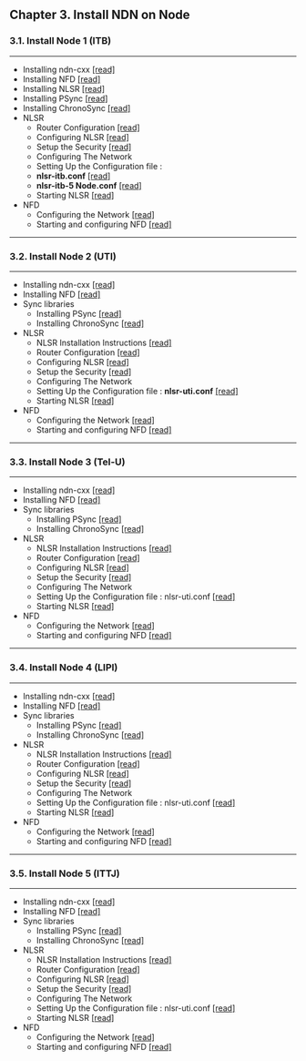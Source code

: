    ## Chapter 3. Install NDN on Node  
   ### 3.1. Install Node 1 (ITB) 
   ***
   - Installing ndn-cxx [[read]](https://github.com/syaifulahdan/Mini-NDN-Work/blob/main/Assignment%202:NDNrg-Topology/install-nodeNDN-Node-1.md)
   - Installing NFD [[read]](https://github.com/syaifulahdan/Mini-NDN-Work/blob/main/Assignment%202:NDNrg-Topology/install-NFD-nodeNDN-Node-1.md)
   - Installing NLSR [[read]](https://github.com/syaifulahdan/Mini-NDN-Work/blob/main/Assignment%202:NDNrg-Topology/install-NLSR-nodeNDN-Node-1.md)  
   - Installing PSync [[read]](https://github.com/syaifulahdan/Mini-NDN-Work/blob/main/Assignment%202:NDNrg-Topology/install-PSync-nodeNDN-Node-1.md)
   - Installing ChronoSync [[read]](https://github.com/syaifulahdan/Mini-NDN-Work/blob/main/Assignment%202:NDNrg-Topology/install-Chronosync-nodeNDN-Node-1.md)
   - NLSR
      - Router Configuration [[read]](https://github.com/syaifulahdan/Mini-NDN-Work/blob/main/Assignment%202:NDNrg-Topology/router-config-Node-1.md)
      - Configuring NLSR  [[read]](https://github.com/syaifulahdan/Mini-NDN-Work/blob/main/Assignment%202:NDNrg-Topology/NLSR-Configuring-Node1.md)
      - Setup the Security [[read]](https://github.com/syaifulahdan/Mini-NDN-Work/blob/main/Assignment%202:NDNrg-Topology/NLSR-Settingup-security-Node1.md)
      - Configuring The Network
      - Setting Up the Configuration file : 
       - <b>nlsr-itb.conf</b> [[read]](https://github.com/syaifulahdan/Mini-NDN-Work/blob/main/Assignment%202:NDNrg-Topology/NLSR-setting-upthe-configurationfile-node1.md)
        - <b>nlsr-itb-5 Node.conf</b> [[read]](https://github.com/syaifulahdan/Mini-NDN-Work/blob/main/Assignment%202:NDNrg-Topology/NLSR-setting-upthe-configurationfile-node1-5node.md)
      - Starting NLSR [[read]](https://github.com/syaifulahdan/Mini-NDN-Work/blob/main/Assignment%202:NDNrg-Topology/NLSR-starting-Node1.md)
   - NFD
      - Configuring the Network [[read]](https://github.com/syaifulahdan/Mini-NDN-Work/blob/main/Assignment%202:NDNrg-Topology/NFD-configuring-network-node1.md)
      - Starting and configuring NFD [[read]](https://github.com/syaifulahdan/Mini-NDN-Work/blob/main/Assignment%202:NDNrg-Topology/NFD-starting-node1.md)
*** 
  ### 3.2. Install Node 2 (UTI)
***
   - Installing ndn-cxx [[read]](https://github.com/syaifulahdan/Mini-NDN-Work/blob/main/Assignment%202:NDNrg-Topology/install-nodeNDN-Node-2.md)
   - Installing NFD [[read]](https://github.com/syaifulahdan/Mini-NDN-Work/blob/main/Assignment%202:NDNrg-Topology/install-NFD-nodeNDN-Node-2.md)
   - Sync libraries 
     - Installing PSync [[read]](https://github.com/syaifulahdan/Mini-NDN-Work/blob/main/Assignment%202:NDNrg-Topology/install-PSync-nodeNDN-Node-2.md)
     - Installing ChronoSync [[read]](https://github.com/syaifulahdan/Mini-NDN-Work/blob/main/Assignment%202:NDNrg-Topology/install-Chronosync-nodeNDN-Node-2.md)
   - NLSR
     - NLSR Installation Instructions [[read]](https://github.com/syaifulahdan/Mini-NDN-Work/blob/main/Assignment%202:NDNrg-Topology/install-NLSR-nodeNDN-Node-2.md)
     - Router Configuration [[read]](https://github.com/syaifulahdan/Mini-NDN-Work/blob/main/Assignment%202:NDNrg-Topology/router-config-Node-2.md)
     - Configuring NLSR  [[read]](https://github.com/syaifulahdan/Mini-NDN-Work/blob/main/Assignment%202:NDNrg-Topology/NLSR-Configuring-Node2.md)
     - Setup the Security [[read]](https://github.com/syaifulahdan/Mini-NDN-Work/blob/main/Assignment%202:NDNrg-Topology/NLSR-Settingup-security-Node2.md)
     - Configuring The Network
     - Setting Up the Configuration file : <b>nlsr-uti.conf</b> [[read]](https://github.com/syaifulahdan/Mini-NDN-Work/blob/main/Assignment%202:NDNrg-Topology/NLSR-setting-upthe-configurationfile-node2.md)
     - Starting NLSR [[read]](https://github.com/syaifulahdan/Mini-NDN-Work/blob/main/Assignment%202:NDNrg-Topology/NLSR-starting-Node2.md)
   - NFD
      - Configuring the Network [[read]](https://github.com/syaifulahdan/Mini-NDN-Work/blob/main/Assignment%202:NDNrg-Topology/NFD-configuring-network-node2.md)
      - Starting and configuring NFD [[read]](https://github.com/syaifulahdan/Mini-NDN-Work/blob/main/Assignment%202:NDNrg-Topology/NFD-starting-node2.md)
***
### 3.3. Install Node 3 (Tel-U) 
***
   - Installing ndn-cxx [[read]](https://github.com/syaifulahdan/Mini-NDN-Work/blob/main/Assignment%202:NDNrg-Topology/install-nodeNDN-Node-3.md)
   - Installing NFD [[read]](https://github.com/syaifulahdan/Mini-NDN-Work/blob/main/Assignment%202:NDNrg-Topology/install-NFD-nodeNDN-Node-3.md)
   - Sync libraries 
     - Installing PSync [[read]](https://github.com/syaifulahdan/Mini-NDN-Work/blob/main/Assignment%202:NDNrg-Topology/install-PSync-nodeNDN-Node-3.md)
     - Installing ChronoSync [[read]](https://github.com/syaifulahdan/Mini-NDN-Work/blob/main/Assignment%202:NDNrg-Topology/install-Chronosync-nodeNDN-Node-3.md)
   - NLSR
     - NLSR Installation Instructions [[read]](https://github.com/syaifulahdan/Mini-NDN-Work/blob/main/Assignment%202:NDNrg-Topology/install-NLSR-nodeNDN-Node-3.md)
     - Router Configuration [[read]](https://github.com/syaifulahdan/Mini-NDN-Work/blob/main/Assignment%202:NDNrg-Topology/router-config-Node-3.md)
     - Configuring NLSR  [[read]](https://github.com/syaifulahdan/Mini-NDN-Work/blob/main/Assignment%202:NDNrg-Topology/NLSR-Configuring-Node3.md)
     - Setup the Security [[read]](https://github.com/syaifulahdan/Mini-NDN-Work/blob/main/Assignment%202:NDNrg-Topology/NLSR-Settingup-security-Node3.md)
     - Configuring The Network
     - Setting Up the Configuration file : nlsr-uti.conf [[read]](https://github.com/syaifulahdan/Mini-NDN-Work/blob/main/Assignment%202:NDNrg-Topology/NLSR-setting-upthe-configurationfile-node2.md)
     - Starting NLSR [[read]](https://github.com/syaifulahdan/Mini-NDN-Work/blob/main/Assignment%202:NDNrg-Topology/NLSR-starting-Node3.md)
   - NFD
      - Configuring the Network [[read]](https://github.com/syaifulahdan/Mini-NDN-Work/blob/main/Assignment%202:NDNrg-Topology/NFD-configuring-network-node3.md)
      - Starting and configuring NFD [[read]](https://github.com/syaifulahdan/Mini-NDN-Work/blob/main/Assignment%202:NDNrg-Topology/NFD-starting-node3.md)

***
### 3.4. Install Node 4 (LIPI) 
***
   - Installing ndn-cxx [[read]](https://github.com/syaifulahdan/Mini-NDN-Work/blob/main/Assignment%202:NDNrg-Topology/install-nodeNDN-Node-2.md)
   - Installing NFD [[read]](https://github.com/syaifulahdan/Mini-NDN-Work/blob/main/Assignment%202:NDNrg-Topology/install-NFD-nodeNDN-Node-2.md)
   - Sync libraries 
     - Installing PSync [[read]](https://github.com/syaifulahdan/Mini-NDN-Work/blob/main/Assignment%202:NDNrg-Topology/install-PSync-nodeNDN-Node-2.md)
     - Installing ChronoSync [[read]](https://github.com/syaifulahdan/Mini-NDN-Work/blob/main/Assignment%202:NDNrg-Topology/install-Chronosync-nodeNDN-Node-2.md)
   - NLSR
     - NLSR Installation Instructions [[read]](https://github.com/syaifulahdan/Mini-NDN-Work/blob/main/Assignment%202:NDNrg-Topology/install-NLSR-nodeNDN-Node-2.md)
     - Router Configuration [[read]](https://github.com/syaifulahdan/Mini-NDN-Work/blob/main/Assignment%202:NDNrg-Topology/router-config-Node-1.md)
     - Configuring NLSR  [[read]](https://github.com/syaifulahdan/Mini-NDN-Work/blob/main/Assignment%202:NDNrg-Topology/NLSR-Configuring-Node2.md)
     - Setup the Security [[read]](https://github.com/syaifulahdan/Mini-NDN-Work/blob/main/Assignment%202:NDNrg-Topology/NLSR-Settingup-security-Node2.md)
     - Configuring The Network
     - Setting Up the Configuration file : nlsr-uti.conf [[read]](https://github.com/syaifulahdan/Mini-NDN-Work/blob/main/Assignment%202:NDNrg-Topology/NLSR-setting-upthe-configurationfile-node2.md)
     - Starting NLSR [[read]](https://github.com/syaifulahdan/Mini-NDN-Work/blob/main/Assignment%202:NDNrg-Topology/NLSR-starting-Node2.md)
   - NFD
      - Configuring the Network [[read]](https://github.com/syaifulahdan/Mini-NDN-Work/blob/main/Assignment%202:NDNrg-Topology/NFD-configuring-network-node2.md)
      - Starting and configuring NFD [[read]](https://github.com/syaifulahdan/Mini-NDN-Work/blob/main/Assignment%202:NDNrg-Topology/NFD-starting-node2.md)

 ***
### 3.5. Install Node 5 (ITTJ) 
***
   - Installing ndn-cxx [[read]](https://github.com/syaifulahdan/Mini-NDN-Work/blob/main/Assignment%202:NDNrg-Topology/install-nodeNDN-Node-2.md)
   - Installing NFD [[read]](https://github.com/syaifulahdan/Mini-NDN-Work/blob/main/Assignment%202:NDNrg-Topology/install-NFD-nodeNDN-Node-2.md)
   - Sync libraries 
     - Installing PSync [[read]](https://github.com/syaifulahdan/Mini-NDN-Work/blob/main/Assignment%202:NDNrg-Topology/install-PSync-nodeNDN-Node-2.md)
     - Installing ChronoSync [[read]](https://github.com/syaifulahdan/Mini-NDN-Work/blob/main/Assignment%202:NDNrg-Topology/install-Chronosync-nodeNDN-Node-2.md)
   - NLSR
     - NLSR Installation Instructions [[read]](https://github.com/syaifulahdan/Mini-NDN-Work/blob/main/Assignment%202:NDNrg-Topology/install-NLSR-nodeNDN-Node-2.md)
     - Router Configuration [[read]](https://github.com/syaifulahdan/Mini-NDN-Work/blob/main/Assignment%202:NDNrg-Topology/router-config-Node-1.md)
     - Configuring NLSR  [[read]](https://github.com/syaifulahdan/Mini-NDN-Work/blob/main/Assignment%202:NDNrg-Topology/NLSR-Configuring-Node2.md)
     - Setup the Security [[read]](https://github.com/syaifulahdan/Mini-NDN-Work/blob/main/Assignment%202:NDNrg-Topology/NLSR-Settingup-security-Node2.md)
     - Configuring The Network
     - Setting Up the Configuration file : nlsr-uti.conf [[read]](https://github.com/syaifulahdan/Mini-NDN-Work/blob/main/Assignment%202:NDNrg-Topology/NLSR-setting-upthe-configurationfile-node2.md)
     - Starting NLSR [[read]](https://github.com/syaifulahdan/Mini-NDN-Work/blob/main/Assignment%202:NDNrg-Topology/NLSR-starting-Node2.md)
   - NFD
      - Configuring the Network [[read]](https://github.com/syaifulahdan/Mini-NDN-Work/blob/main/Assignment%202:NDNrg-Topology/NFD-configuring-network-node2.md)
      - Starting and configuring NFD [[read]](https://github.com/syaifulahdan/Mini-NDN-Work/blob/main/Assignment%202:NDNrg-Topology/NFD-starting-node2.md)
